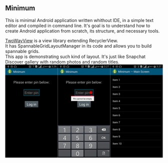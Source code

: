 ## Minimum
This is minimal Android application written whithout IDE, in a simple text editor and compiled in command line.
It's goal is to understand how to create Android application from scratch, its structure, and necessary tools.

[TwoWayView](https://github.com/lucasr/twoway-view) is a view library extending RecyclerView.  
It has SpannableGridLayoutManager in its code and allows you to build spannable grids.  
This app is demonstrating such kind of layout. It's just like Snapchat Discover gallery with random photos and random titles.  
![Screenshot](/screenshot.png?raw=true "Screenshot")
